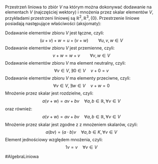 Przestrzeń liniowa to zbiór $V$ na którym można dokonywać dodawanie na elementach $V$ (najczęściej wektory) i mnożenia przez skalar elementów $V$, przykładami przestrzeni liniowej są $\mathbb{R}^2, \mathbb{R}^3, \left\{0\right\}$. Przestrzenie liniowe posiadają następujące właściwości (aksjomaty):

Dodawanie elementów zbioru $V$ jest łączne, czyli: $$\left(u + v\right) + w = u + \left(v + w\right)\quad \quad\forall u, v, w \in V$$Dodawanie elementów zbioru $V$ jest przemienne, czyli:$$v + w = w + v \quad\quad \forall v,w \in V$$Dodawanie elementów zbioru $V$ ma element neutralny, czyli:$$\forall v \in V,\, \exists 0 \in V \quad v + 0 = v $$Dodawanie elementów zbioru $V$ ma elementy przeciwne, czyli:$$\forall v \in V,\,\exists w \in V \quad v + w = 0$$Mnożenie przez skalar jest rozdzielne, czyli:$$a\left(v+w\right)=av+bv \quad \forall a,b \in \mathbb{R},\,\forall v \in V$$oraz również:
$$a\left(v+w\right)=av+bv \quad \forall a,b \in \mathbb{R},\,\forall v \in V $$
Mnożenie przez skalar jest zgodne z z mnożeniem skalarów, czyli:$$a\left(bv\right)=\left(a\cdot b\right)v \quad \forall a,b \in K, \,\forall v \in V$$Element jednościowy względem mnożenia, czyli:$$1v = v \quad \forall v \in V$$

#AlgebraLiniowa
